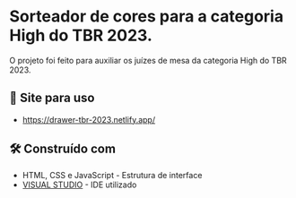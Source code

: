 # Sorteador de cores para a categoria High do TBR 2023.
O projeto foi feito para auxiliar os juízes de mesa da categoria High do TBR 2023.

## 🔗 Site para uso

* https://drawer-tbr-2023.netlify.app/

## 🛠️ Construído com

* HTML, CSS e JavaScript - Estrutura de interface
* [VISUAL STUDIO](https://visualstudio.microsoft.com/pt-br/downloads/) - IDE utilizado
